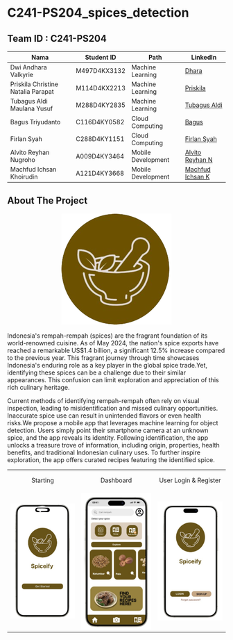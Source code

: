   # C241-PS204_spices_detection

  ## Team ID : C241-PS204

| Nama          | Student ID | Path              | LinkedIn                                      |
|---------------|------------|-------------------|-----------------------------------------------|
| Dwi Andhara Valkyrie      | M497D4KX3132  | Machine Learning  | [Dhara](https://www.linkedin.com/in/dwi-andhara-valkyrie/) |
| Priskila Christine Natalia Parapat    | M114D4KX2213  | Machine Learning| [Priskila](https://www.linkedin.com/in/priskilaparapat/) |
| Tubagus Aldi Maulana Yusuf    | M288D4KY2835  | Machine Learning| [Tubagus Aldi](http://www.linkedin.com/in/tubagusaldi) |
| Bagus Triyudanto    | C116D4KY0582  | Cloud Computing| [Bagus](https://www.linkedin.com/in/bagus-triyudanto-83a92b2a6/) |
| Firlan Syah    |  C288D4KY1151  | Cloud Computing| [Firlan Syah](https://www.linkedin.com/in/firlan-syah) |
| Alvito Reyhan Nugroho    | A009D4KY3464  | Mobile Development| [Alvito Reyhan N](https://www.linkedin.com/in/alvito-reyhan-nugroho-b36a62229/) |
| Machfud Ichsan Khoirudin    | A121D4KY3668  | Mobile Development| [Machfud Ichsan K](http://www.linkedin.com/in/machfudichsan) |


  ## About The Project
<!-- logo -->
<p align="center">
  <img src="./spiciefy-logo.png" alt="Spiciefy Logo">
</p>
Indonesia's rempah-rempah (spices) are the fragrant foundation of its world-renowned cuisine. As of May 2024, the nation's spice exports have reached a remarkable US$1.4 billion, a significant 12.5% increase compared to the previous year. This fragrant journey through time showcases Indonesia's enduring role as a key player in the global spice trade.Yet, identifying these spices can be a challenge due to their similar appearances. This confusion can limit exploration and appreciation of this rich culinary heritage.

Current methods of identifying rempah-rempah often rely on visual inspection, leading to misidentification and missed culinary opportunities. Inaccurate spice use can result in unintended flavors or even health risks.We propose a mobile app that leverages machine learning for object detection. Users simply point their smartphone camera at an unknown spice, and the app reveals its identity.  Following identification, the app unlocks a treasure trove of information, including origin, properties, health benefits, and traditional Indonesian culinary uses. To further inspire exploration, the app offers curated recipes featuring the identified spice.

<!-- display 1, 2, 3 -->
<!-- TODO: Display images 1, 2, 3 here -->
<table>
<tr>
    <td><p align="center">Starting</p></td>
    <td><p align="center">Dashboard</p></td>
    <td><p align="center">User Login & Register</p></td>
  </tr>
  <tr>
    <td><img src="./display-1.png" alt="Image 1" width="300"></td>
    <td><img src="./display-2.png" alt="Image 2" width="300"></td>
    <td><img src="./display-3.png" alt="Image 3" width="300"></td>
  </tr>
</table>